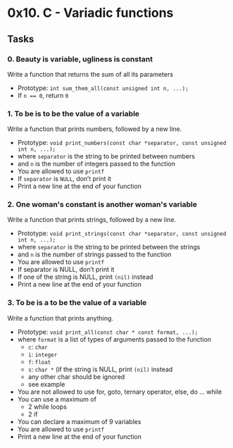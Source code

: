 # 0x10. C - Variadic functions

## Tasks

### 0. Beauty is variable, ugliness is constant
Write a function that returns the sum of all its parameters

* Prototype: `int sum_them_all(const unsigned int n, ...);`
* If `n == 0`, return `0`



### 1. To be is to be the value of a variable
Write a function that prints numbers, followed by a new line.

* Prototype: `void print_numbers(const char *separator, const unsigned int n, ...);`
* where `separator` is the string to be printed between numbers
* and `n` is the number of integers passed to the function
* You are allowed to use `printf`
* If `separator` is `NULL`, don’t print it
* Print a new line at the end of your function



### 2. One woman's constant is another woman's variable
Write a function that prints strings, followed by a new line.

* Prototype: `void print_strings(const char *separator, const unsigned int n, ...);`
* where `separator` is the string to be printed between the strings
* and `n` is the number of strings passed to the function
* You are allowed to use `printf`
* If separator is NULL, don’t print it
* If one of the string is NULL, print `(nil)` instead
* Print a new line at the end of your function



### 3. To be is a to be the value of a variable
Write a function that prints anything.

* Prototype: `void print_all(const char * const format, ...);`
* where `format` is a list of types of arguments passed to the function
	* `c`: `char`
	* `i`: `integer`
	* `f`: `float`
	* `s`: `char *` (if the string is NULL, print `(nil)` instead
	* any other char should be ignored
	* see example
* You are not allowed to use for, goto, ternary operator, else, do ... while
* You can use a maximum of
	* 2 while loops
	* 2 if
* You can declare a maximum of 9 variables
* You are allowed to use `printf`
* Print a new line at the end of your function
